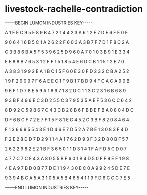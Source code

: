 # livestock-rachelle-contradiction

-----BEGIN LUMON INDUSTRIES KEY-----

A 1 E E C 9 5 F 8 9 B 4 7 2 1 4 4 2 3 A 6 1 2 F 7 D E 6 F E 0 E

9 0 6 4 1 6 B 5 C 1 A 2 6 2 2 F 6 0 3 A 3 B 7 F 7 D 1 F 8 C 2 A

C 3 B 8 6 B A 5 F 5 3 9 6 2 5 D 9 6 0 A 7 0 1 0 3 B 9 1 E 3 3 4

E F 8 8 B 7 6 5 3 1 2 F F 1 5 1 8 5 4 E 6 D C B 1 1 5 1 2 E 7 0

A 3 8 3 1 9 9 2 E A 1 B C 1 5 F 6 0 E 3 0 F D 2 3 2 C B A 2 5 2

1 9 F 2 9 0 9 7 F 6 A E E C 1 F 9 B 1 7 B D 9 4 F C A C A 9 0 B

9 6 F 1 D 7 8 E 5 9 A 1 6 9 7 1 8 2 D C 1 1 3 C 2 3 1 6 B 6 8 9

9 3 B F 4 9 6 E C 3 D 2 5 5 C 3 7 9 5 3 5 A E F 5 3 6 C C 6 4 2

8 D 9 2 C 5 9 B 6 7 C 4 3 C B 2 8 B 6 F B B E F B A 0 8 0 4 D C

D F 6 B C F 7 2 E 7 F 1 5 F 8 1 E C 4 5 2 C 3 B F 8 2 0 8 4 6 4

F 1 3 6 6 9 5 5 4 3 E 1 D 4 6 E 7 D 5 2 A 7 B E 1 3 0 8 3 F 4 D

F 2 E 2 8 D D 7 D 2 9 1 1 4 A 1 7 6 2 D 9 3 F 3 2 D 8 0 B F 5 7

2 6 2 2 9 8 2 E 2 1 B F 3 6 5 0 1 1 D 3 1 4 1 F A F D 5 C D 0 7

4 7 7 C 7 C F 4 3 A 8 0 5 5 B F 6 0 1 B 4 D 5 0 F F 9 E F 1 9 8

4 E A 9 7 B D 0 B 7 7 D E 1 1 9 4 3 0 E C 0 A 9 9 2 4 5 D E 7 E

9 3 9 4 B C A 5 A 3 1 0 5 A 5 B 4 6 5 4 1 1 9 F D 6 C C C 7 E 5

-----END LUMON INDUSTRIES KEY-----
